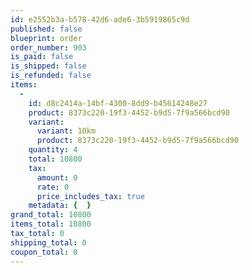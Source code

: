 ```yaml
---
id: e2552b3a-b578-42d6-ade6-3b5919865c9d
published: false
blueprint: order
order_number: 903
is_paid: false
is_shipped: false
is_refunded: false
items:
  -
    id: d8c2414a-14bf-4300-8dd9-b45614248e27
    product: 8373c220-19f3-4452-b9d5-7f9a566bcd90
    variant:
      variant: 10km
      product: 8373c220-19f3-4452-b9d5-7f9a566bcd90
    quantity: 4
    total: 10800
    tax:
      amount: 0
      rate: 0
      price_includes_tax: true
    metadata: {  }
grand_total: 10800
items_total: 10800
tax_total: 0
shipping_total: 0
coupon_total: 0
---
```

